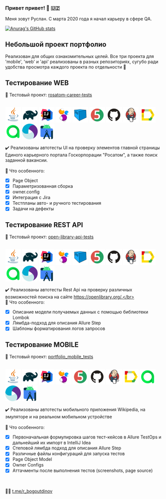 ### Привет привет! :wave: :uzbekistan:
Меня зовут Руслан. С марта 2020 года я начал карьеру в сфере QA.</br>

[![Anurag's GitHub stats](https://github-readme-stats.vercel.app/api?username=ruslanbogoutdinov&show_icons=true&bg_color=00000000)](https://github.com/anuraghazra/github-readme-stats)

## Небольшой проект портфолио
Реализован для общих ознакомительных целей. Все три проекта для 'mobile', 'web' и 'api' реализованы в разных репозиториях, сугубо ради удобства просмотра каждого проекта по отдельности :slightly_smiling_face:

## Тестирование WEB
:link: Тестовый проект: <a target="_blank" href="https://github.com/ElenaSkorobodilova/rosatom-career-tests">rosatom-career-tests</a></br></br>

<a href="https://www.java.com/"><img src="/icons/Java.svg" width="50" height="50" alt="Java"/></a>
<a href="https://gradle.org/"><img src="/icons/Gradle.svg" width="50" height="50" alt="Gradle"/></a>
<a href="https://www.jetbrains.com/idea/"><img src="/icons/Intelij_IDEA.svg" width="50" height="50" alt="IDEA"/></a>
<a href="https://selenide.org/"><img src="/icons/Selenide.svg" width="50" height="50" alt="Selenide"/></a>
<a href="https://aerokube.com/selenoid/latest/"><img src="/icons/Selenoid.svg" width="50" height="50" alt="Selenoid"/></a>
<a href="https://junit.org/junit5/"><img src="/icons/JUnit5.svg" width="50" height="50" alt="JUnit 5"/></a>
<a href="https://github.com/"><img src="/icons/GitHub.svg" width="50" height="50" alt="Github"/></a>
<a href="https://www.jenkins.io/"><img src="/icons/Jenkins.svg" width="50" height="50" alt="Jenkins"/></a>
<a href="https://allurereport.org/"><img src="/icons/Allure_Report.svg" width="50" height="50" alt="Allure Report"/></a>
<a href="https://qameta.io/"><img src="/icons/AllureTestOps.svg" width="50" height="50" alt="AllureTestOps"/></a>
<a href="https://appium.io/docs/en/latest/"><img src="/icons/Appium.svg" width="50" height="50" alt="Appium"/></a>
<a href="https://developer.android.com/studio"><img src="/icons/Android-Studio.svg" width="50" height="50" alt="Android Studio"/></a>

:heavy_check_mark: Реализованы автотесты UI на проверку элементов главной страницы Единого карьерного портала Госкорпорации "Росатом", а также поиск заданной вакансии.</br></br>
:triangular_flag_on_post: Что особенного:

- [x] Page Object
- [x] Параметризованная сборка
- [x] owner.config
- [x] Интеграция с Jira
- [x] Тестпланы авто- и ручного тестирования
- [x] Задачи на дефекты

## Тестирование REST API
:link: Тестовый проект: <a target="_blank" href="https://github.com/ElenaSkorobodilova/open-library-api-tests">open-library-api-tests</a></br></br>

<a href="https://www.java.com/"><img src="/icons/Java.svg" width="50" height="50" alt="Java"/></a>
<a href="https://gradle.org/"><img src="/icons/Gradle.svg" width="50" height="50" alt="Gradle"/></a>
<a href="https://www.jetbrains.com/idea/"><img src="/icons/Intelij_IDEA.svg" width="50" height="50" alt="IDEA"/></a>
<a href="https://selenide.org/"><img src="/icons/Selenide.svg" width="50" height="50" alt="Selenide"/></a>
<a href="https://aerokube.com/selenoid/latest/"><img src="/icons/Selenoid.svg" width="50" height="50" alt="Selenoid"/></a>
<a href="https://junit.org/junit5/"><img src="/icons/JUnit5.svg" width="50" height="50" alt="JUnit 5"/></a>
<a href="https://github.com/"><img src="/icons/GitHub.svg" width="50" height="50" alt="Github"/></a>
<a href="https://www.jenkins.io/"><img src="/icons/Jenkins.svg" width="50" height="50" alt="Jenkins"/></a>
<a href="https://allurereport.org/"><img src="/icons/Allure_Report.svg" width="50" height="50" alt="Allure Report"/></a>
<a href="https://qameta.io/"><img src="/icons/AllureTestOps.svg" width="50" height="50" alt="AllureTestOps"/></a>
<a href="https://appium.io/docs/en/latest/"><img src="/icons/Appium.svg" width="50" height="50" alt="Appium"/></a>
<a href="https://developer.android.com/studio"><img src="/icons/Android-Studio.svg" width="50" height="50" alt="Android Studio"/></a>

:heavy_check_mark: Реализованы автотесты Rest Api на проверку различных возможностей поиска на сайте https://openlibrary.org/.</br></br>
:triangular_flag_on_post: Что особенного:

- [x] Описание модели получаемых данных с помощью библиотеки Lombok
- [x] Лямбда-подход для описания Allure Step
- [x] Шаблоны форматирования логов запросов

## Тестирование MOBILE
:link: Тестовый проект: <a target="_blank" href="https://github.com/ruslanbogoutdinov/portfolio_mobile_tests.git">portfolio_mobile_tests</a></br></br>

<a href="https://www.java.com/"><img src="/icons/Java.svg" width="50" height="50" alt="Java"/></a>
<a href="https://gradle.org/"><img src="/icons/Gradle.svg" width="50" height="50" alt="Gradle"/></a>
<a href="https://www.jetbrains.com/idea/"><img src="/icons/Intelij_IDEA.svg" width="50" height="50" alt="IDEA"/></a>
<a href="https://selenide.org/"><img src="/icons/Selenide.svg" width="50" height="50" alt="Selenide"/></a>
<a href="https://junit.org/junit5/"><img src="/icons/JUnit5.svg" width="50" height="50" alt="JUnit 5"/></a>
<a href="https://github.com/"><img src="/icons/GitHub.svg" width="50" height="50" alt="Github"/></a>
<a href="https://www.jenkins.io/"><img src="/icons/Jenkins.svg" width="50" height="50" alt="Jenkins"/></a>
<a href="https://allurereport.org/"><img src="/icons/Allure_Report.svg" width="50" height="50" alt="Allure Report"/></a>
<a href="https://qameta.io/"><img src="/icons/AllureTestOps.svg" width="50" height="50" alt="AllureTestOps"/></a>
<a href="https://appium.io/docs/en/latest/"><img src="/icons/Appium.svg" width="50" height="50" alt="Appium"/></a>
<a href="https://developer.android.com/studio"><img src="/icons/Android-Studio.svg" width="50" height="50" alt="Android Studio"/></a>

:heavy_check_mark: Реализованы автотесты мобильного приложения Wikipedia, на эмуляторе и на реальном мобильном устройстве</br></br>
:triangular_flag_on_post: Что особенного:

- [x] Первоначальная формулировка шагов тест-кейсов в Allure TestOps и дальнейший их импорт в IntelliJ Idea
- [x] Степовой лямбда подход для описания Allure Step
- [x] Различные файлы конфигураций для запуска тестов
- [x] Page Object Model
- [x] Owner Configs
- [x] Аттачменты после выполнения тестов (screenshots, page source)

</br></br>
:technologist: <a target="_blank" href="https://t.me/r_bogoutdinov">t.me/r_bogoutdinov</a>
